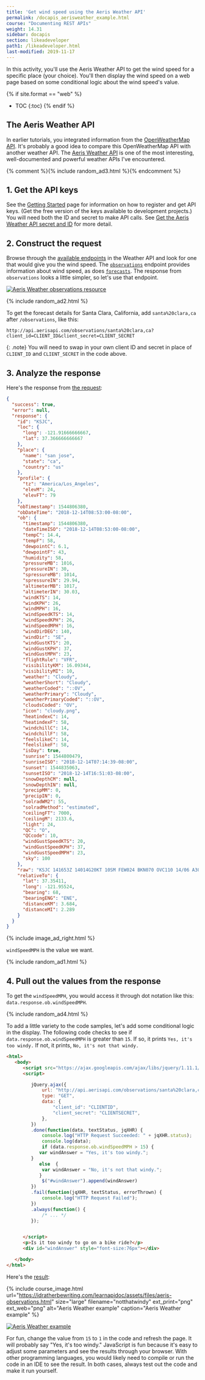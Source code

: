 ```yaml
---
title: 'Get wind speed using the Aeris Weather API'
permalink: /docapis_aerisweather_example.html
course: "Documenting REST APIs"
weight: 14.31
sidebar: docapis
section: likeadeveloper
path1: /likeadeveloper.html
last-modified: 2019-11-17
---
```


In this activity, you'll use the Aeris Weather API to get the wind speed for a specific place (your choice). You'll then display the wind speed on a web page based on some conditional logic about the wind speed's value.

{% if site.format == "web" %}
* TOC
{:toc}
{% endif %}

## The Aeris Weather API

In earlier tutorials, you integrated information from the [OpenWeatherMap API](https://openweathermap.org/api). It's probably a good idea to compare this OpenWeatherMap API with another weather API. The [Aeris Weather API](http://www.aerisweather.com/support/docs/api/) is one of the most interesting, well-documented and powerful weather APIs I've encountered.

{% comment %}{% include random_ad3.html %}{% endcomment %}

## 1. Get the API keys

See the [Getting Started](http://www.aerisweather.com/support/docs/api/getting-started/) page for information on how to register and get API keys. (Get the free version of the keys available to development projects.) You will need both the ID and secret to make API calls. See [Get the Aeris Weather API secret and ID](docapis_get_auth_keys.html#aeris_weather_apikey) for more detail.

## 2. Construct the request

Browse through the [available endpoints](http://www.aerisweather.com/support/docs/api/reference/endpoints/) in the Weather API and look for one that would give you the wind speed. The [`observations`](https://www.aerisweather.com/support/docs/api/reference/endpoints/observations/) endpoint provides information about wind speed, as does [`forecasts`](http://www.aerisweather.com/support/docs/api/reference/endpoints/forecasts/). The response from `observations` looks a little simpler, so let's use that endpoint.

<a href="http://www.aerisweather.com/support/docs/api/reference/endpoints/observations/" class="noExtIcon"><img src="{{site.media}}/aerisobservations.png" alt="Aeris Weather observations resource" /></a>

{% include random_ad2.html %}

To get the forecast details for Santa Clara, California, add `santa%20clara,ca` after `/observations`, like this:

```
http://api.aerisapi.com/observations/santa%20clara,ca?client_id=CLIENT_ID&client_secret=CLIENT_SECRET
```

{: .note}
You will need to swap in your own client ID and secret in place of `CLIENT_ID` and `CLIENT_SECRET` in the code above.

## 3. Analyze the response

Here's the response from [the request](http://api.aerisapi.com/observations/santa%20clara,ca?client_id=ByruDorHEne2JB64BhP1k&client_secret=Jp4xullRcy6DXTPSTKBGXAvGGTaT04iiUQXPj0ob):

```json
{
  "success": true,
  "error": null,
  "response": {
    "id": "KSJC",
    "loc": {
      "long": -121.91666666667,
      "lat": 37.366666666667
    },
    "place": {
      "name": "san jose",
      "state": "ca",
      "country": "us"
    },
    "profile": {
      "tz": "America/Los_Angeles",
      "elevM": 24,
      "elevFT": 79
    },
    "obTimestamp": 1544806380,
    "obDateTime": "2018-12-14T08:53:00-08:00",
    "ob": {
      "timestamp": 1544806380,
      "dateTimeISO": "2018-12-14T08:53:00-08:00",
      "tempC": 14.4,
      "tempF": 58,
      "dewpointC": 6.1,
      "dewpointF": 43,
      "humidity": 58,
      "pressureMB": 1016,
      "pressureIN": 30,
      "spressureMB": 1014,
      "spressureIN": 29.94,
      "altimeterMB": 1017,
      "altimeterIN": 30.03,
      "windKTS": 14,
      "windKPH": 26,
      "windMPH": 16,
      "windSpeedKTS": 14,
      "windSpeedKPH": 26,
      "windSpeedMPH": 16,
      "windDirDEG": 140,
      "windDir": "SE",
      "windGustKTS": 20,
      "windGustKPH": 37,
      "windGustMPH": 23,
      "flightRule": "VFR",
      "visibilityKM": 16.09344,
      "visibilityMI": 10,
      "weather": "Cloudy",
      "weatherShort": "Cloudy",
      "weatherCoded": "::OV",
      "weatherPrimary": "Cloudy",
      "weatherPrimaryCoded": "::OV",
      "cloudsCoded": "OV",
      "icon": "cloudy.png",
      "heatindexC": 14,
      "heatindexF": 58,
      "windchillC": 14,
      "windchillF": 58,
      "feelslikeC": 14,
      "feelslikeF": 58,
      "isDay": true,
      "sunrise": 1544800479,
      "sunriseISO": "2018-12-14T07:14:39-08:00",
      "sunset": 1544835063,
      "sunsetISO": "2018-12-14T16:51:03-08:00",
      "snowDepthCM": null,
      "snowDepthIN": null,
      "precipMM": 0,
      "precipIN": 0,
      "solradWM2": 55,
      "solradMethod": "estimated",
      "ceilingFT": 7000,
      "ceilingM": 2133.6,
      "light": 24,
      "QC": "O",
      "QCcode": 10,
      "windGustSpeedKTS": 20,
      "windGustSpeedKPH": 37,
      "windGustSpeedMPH": 23,
      "sky": 100
    },
    "raw": "KSJC 141653Z 14014G20KT 10SM FEW024 BKN070 OVC110 14/06 A3003 RMK AO2 SLP168 T01440061",
    "relativeTo": {
      "lat": 37.35411,
      "long": -121.95524,
      "bearing": 68,
      "bearingENG": "ENE",
      "distanceKM": 3.684,
      "distanceMI": 2.289
    }
  }
}
```
{% include image_ad_right.html %}

`windSpeedMPH` is the value we want.

{% include random_ad1.html %}

## 4. Pull out the values from the response

To get the `windSpeedMPH`, you would access it through dot notation like this: `data.response.ob.windSpeedMPH`.

{% include random_ad4.html %}

To add a little variety to the code samples, let's add some conditional logic in the display. The following code checks to see if `data.response.ob.windSpeedMPH` is greater than `15`. If so, it prints `Yes, it's too windy.` If not, it prints, `No, it's not that windy.`

```html
<html>
   <body>
      <script src="https://ajax.googleapis.com/ajax/libs/jquery/1.11.1/jquery.min.js"></script>
      <script>

         jQuery.ajax({
             url: "http://api.aerisapi.com/observations/santa%20clara,ca",
             type: "GET",
             data: {
                 "client_id": "CLIENTID",
                 "client_secret": "CLIENTSECRET",
             },
         })
         .done(function(data, textStatus, jqXHR) {
             console.log("HTTP Request Succeeded: " + jqXHR.status);
             console.log(data);
             if (data.response.ob.windSpeedMPH > 15) {
         	var windAnswer = "Yes, it's too windy.";
         }
         	else  {
         	 var windAnswer = "No, it's not that windy.";
         	}
             $("#windAnswer").append(windAnswer)
         })
         .fail(function(jqXHR, textStatus, errorThrown) {
             console.log("HTTP Request Failed");
         })
         .always(function() {
             /* ... */
         });


      </script>
      <p>Is it too windy to go on a bike ride?</p>
      <div id="windAnswer" style="font-size:76px"></div>

   </body>
</html>
```

Here's the <a href="https://idratherbewriting.com/learnapidoc/assets/files/aeris-observations.html">result</a>:

{% include course_image.html url="https://idratherbewriting.com/learnapidoc/assets/files/aeris-observations.html" size="large" filename="notthatwindy" ext_print="png" ext_web="png" alt="Aeris Weather example" caption="Aeris Weather example" %}

<a href="https://idratherbewriting.com/learnapidoc/assets/files/aeris-observations.html" class="noExtIcon"><img src="{{site.media}}/notthatwindy.png" alt="Aeris Weather example" /></a>

For fun, change the value from `15` to `1` in the code and refresh the page. It will probably say "Yes, it's too windy." JavaScript is fun because it's easy to adjust some parameters and see the results through your browser. With other programming languages, you would likely need to compile or run the code in an IDE to see the result. In both cases, always test out the code and make it run yourself.
